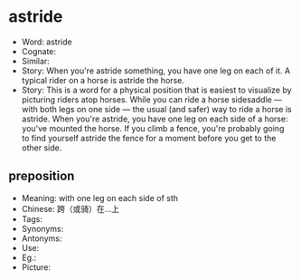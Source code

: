 # astride

- Word: astride
- Cognate: 
- Similar: 
- Story: When you're astride something, you have one leg on each of it. A typical rider on a horse is astride the horse.
- Story: This is a word for a physical position that is easiest to visualize by picturing riders atop horses. While you can ride a horse sidesaddle — with both legs on one side — the usual (and safer) way to ride a horse is astride. When you're astride, you have one leg on each side of a horse: you've mounted the horse. If you climb a fence, you're probably going to find yourself astride the fence for a moment before you get to the other side.

## preposition

- Meaning: with one leg on each side of sth
- Chinese: 跨（或骑）在…上
- Tags: 
- Synonyms: 
- Antonyms: 
- Use: 
- Eg.: 
- Picture: 

